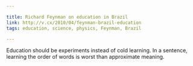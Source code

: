 ```yaml
---

title: Richard Feynman on education in Brazil
link: http://v.cx/2010/04/feynman-brazil-education
tags: education, science, physics, Feynman, Brazil

---
```


Education should be experiments instead of cold learning.
In a sentence, learning the order of words is worst than approximate meaning.
